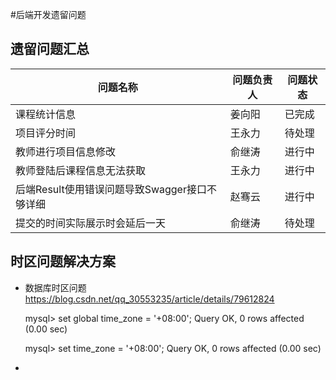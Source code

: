 #后端开发遗留问题

## 遗留问题汇总

|问题名称|问题负责人|问题状态|
|---|---|---|
|课程统计信息|姜向阳|已完成|
|项目评分时间|王永力|待处理|
|教师进行项目信息修改|俞继涛|进行中|
|教师登陆后课程信息无法获取|王永力|进行中|
|后端Result使用错误问题导致Swagger接口不够详细|赵骞云|进行中|
|提交的时间实际展示时会延后一天|俞继涛|待处理|


## 时区问题解决方案

+ 数据库时区问题
    https://blog.csdn.net/qq_30553235/article/details/79612824
        
    mysql> set global time_zone = '+08:00';
    Query OK, 0 rows affected (0.00 sec)
     
    mysql> set time_zone = '+08:00';
    Query OK, 0 rows affected (0.00 sec)

+ 